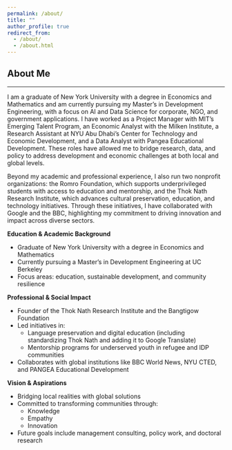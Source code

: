 ```yaml
---
permalink: /about/
title: ""
author_profile: true
redirect_from: 
  - /about/
  - /about.html
---
```

## About Me
---
I am a graduate of New York University with a degree in Economics and Mathematics and am currently pursuing my Master’s in Development Engineering, with a focus on AI and Data Science for corporate, NGO, and government applications. I have worked as a Project Manager with MIT’s Emerging Talent Program, an Economic Analyst with the Milken Institute, a Research Assistant at NYU Abu Dhabi’s Center for Technology and Economic Development, and a Data Analyst with Pangea Educational Development. These roles have allowed me to bridge research, data, and policy to address development and economic challenges at both local and global levels.

Beyond my academic and professional experience, I also run two nonprofit organizations: the Romro Foundation, which supports underprivileged students with access to education and mentorship, and the Thok Nath Research Institute, which advances cultural preservation, education, and technology initiatives. Through these initiatives, I have collaborated with Google and the BBC, highlighting my commitment to driving innovation and impact across diverse sectors.


**Education & Academic Background**
- Graduate of New York University with a degree in Economics and Mathematics
- Currently pursuing a Master’s in Development Engineering at UC Berkeley
- Focus areas: education, sustainable development, and community resilience

**Professional & Social Impact**
- Founder of the Thok Nath Research Institute and the Bangtigow Foundation
- Led initiatives in:
  - Language preservation and digital education (including standardizing Thok Nath and adding it to Google Translate)
  - Mentorship programs for underserved youth in refugee and IDP communities
- Collaborates with global institutions like BBC World News, NYU CTED, and PANGEA Educational Development

**Vision & Aspirations**
- Bridging local realities with global solutions
- Committed to transforming communities through:
  - Knowledge
  - Empathy
  - Innovation
- Future goals include management consulting, policy work, and doctoral research


